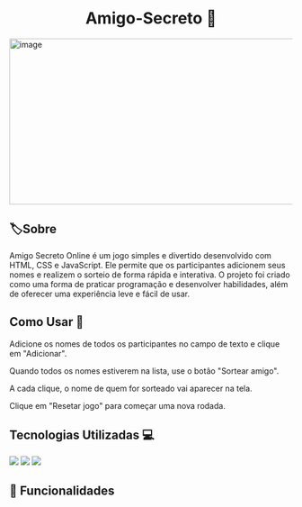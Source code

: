 <h1 align=center> Amigo-Secreto 🎁</h1>
<img width="1286" height="295" alt="image" src="https://github.com/user-attachments/assets/49e0590d-6622-4d7d-b1e7-9c617341aae3" />

<h2>🏷Sobre</h2>
<p>Amigo Secreto Online é um jogo simples e divertido desenvolvido com HTML, CSS e JavaScript. Ele permite que os participantes adicionem seus nomes e realizem o sorteio de forma rápida e interativa.
O projeto foi criado como uma forma de praticar programação e desenvolver habilidades, além de oferecer uma experiência leve e fácil de usar.</p>

## Como Usar 🚀
<p>Adicione os nomes de todos os participantes no campo de texto e clique em "Adicionar".

Quando todos os nomes estiverem na lista, use o botâo "Sortear amigo".

A cada clique, o nome de quem for sorteado vai aparecer na tela.

Clique em "Resetar jogo" para começar uma nova rodada.</p>


## Tecnologias Utilizadas 💻
<div>
  <img src="https://img.shields.io/badge/HTML-239120?style=for-the-badge&logo=html5&logoColor=white">
  <img src="https://img.shields.io/badge/CSS-239120?style=for-the-badge&logo=css3&logoColor=white">
  <img src="https://img.shields.io/badge/JavaScript-F7DF1E?style=for-the-badge&logo=javascript&logoColor=black">
</div>

## 🌟 Funcionalidades
